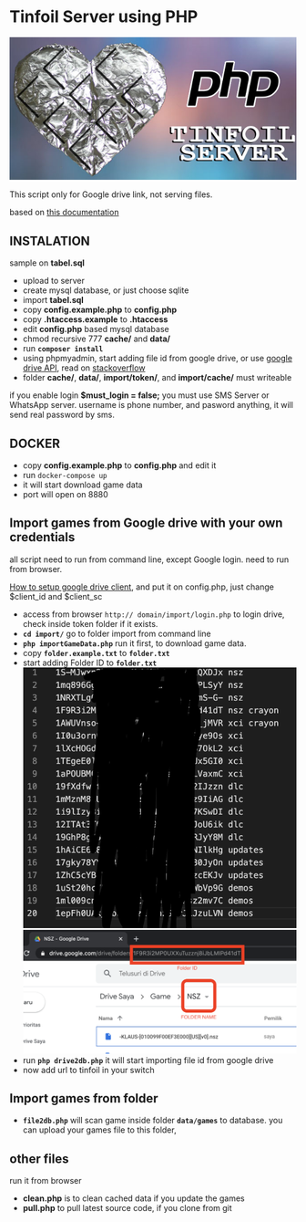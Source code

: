 # Tinfoil Server using PHP

![PHP Tinfoil Server](php.tinfoil.server.jpg)

This script only for Google drive link, not serving files.

based on [this documentation](https://blawar.github.io/tinfoil/custom_index/)

## INSTALATION
sample on **tabel.sql**

- upload to server
- create mysql database, or just choose sqlite
- import **tabel.sql**
- copy **config.example.php** to **config.php**
- copy **.htaccess.example** to **.htaccess**
- edit **config.php** based mysql database
- chmod recursive 777 **cache/** and **data/**
- run **`composer install`**
- using phpmyadmin, start adding file id from google drive, or use [google drive API](https://developers.google.com/drive/api/v2/reference/files/list), read on [stackoverflow](https://stackoverflow.com/questions/24720075/how-to-get-list-of-files-by-folder-on-google-drive-api)
- folder **cache/**, **data/**, **import/token/**, and **import/cache/** must writeable


if you enable login **$must_login = false;** you must use SMS Server or WhatsApp server. username is phone number, and pasword anything, it will send real password by sms.

## DOCKER

- copy **config.example.php** to **config.php** and edit it
- run `docker-compose up`
- it will start download game data
- port will open on 8880

## Import games from Google drive with your own credentials

all script need to run from command line, except Google login. need to run from browser.

[How to setup google drive client](https://www.iperiusbackup.net/en/how-to-enable-google-drive-api-and-get-client-credentials/), and put it on config.php, just change $client_id and $client_sc

- access from browser `http:// domain/import/login.php` to login drive, check inside token folder if it exists.
- **`cd import/`** go to folder import from command line
- **`php importGameData.php`** run it first, to download game data.
- copy **`folder.example.txt`** to **`folder.txt`**
- start adding Folder ID to **`folder.txt`**
![example 1](import/folder.example.txt.1.png)
![example 2](import/folder.example.txt.2.png)
- run **`php drive2db.php`** it will start importing file id from google drive
- now add url to tinfoil in your switch

## Import games from folder

- **`file2db.php`** will scan game inside folder **`data/games`** to database. you can upload your games file to this folder,

## other files

run it from browser

- **clean.php** is to clean cached data if you update the games
- **pull.php** to pull latest source code, if you clone from git
